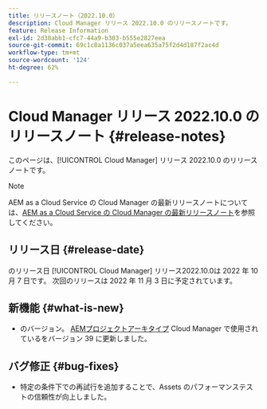 ```yaml
---
title: リリースノート（2022.10.0）
description: Cloud Manager リリース 2022.10.0 のリリースノートです。
feature: Release Information
exl-id: 2d38abb1-cfc7-44a9-b303-b555e2827eea
source-git-commit: 69c1c8a1136c037a5eea635a75f2d4d187f2ac4d
workflow-type: tm+mt
source-wordcount: '124'
ht-degree: 62%

---
```



# Cloud Manager リリース 2022.10.0 のリリースノート {#release-notes}

このページは、[!UICONTROL Cloud Manager] リリース 2022.10.0 のリリースノートです。

>[!NOTE]
>
>AEM as a Cloud Service の Cloud Manager の最新リリースノートについては、[AEM as a Cloud Service の Cloud Manager の最新リリースノート](https://experienceleague.adobe.com/docs/experience-manager-cloud-service/content/implementing/using-cloud-manager/release-notes-cloud-manager/release-notes-cm-current.html?lang=ja)を参照してください。

## リリース日 {#release-date}

のリリース日 [!UICONTROL Cloud Manager] リリース2022.10.0は 2022 年 10 月 7 日です。 次回のリリースは 2022 年 11 月 3 日に予定されています。

## 新機能 {#what-is-new}

* のバージョン。 [AEMプロジェクトアーキタイプ](https://experienceleague.adobe.com/docs/experience-manager-core-components/using/developing/archetype/overview.html?lang=ja) Cloud Manager で使用されているをバージョン 39 に更新しました。

## バグ修正 {#bug-fixes}

* 特定の条件下での再試行を追加することで、Assets のパフォーマンステストの信頼性が向上しました。

